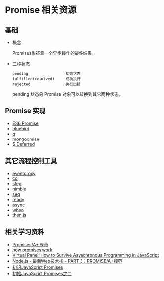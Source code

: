 # Promise 相关资源

## 基础

-   概念

    Promises象征着一个异步操作的最终结果。

-   三种状态

    ```
    pending                 初始状态
    fulfilled(resolved)     成功执行
    rejected                执行出错
    ```

    pending 状态的 Promise 对象可以转换到其它两种状态。

## Promise 实现

* [ES6 Promise](https://developer.mozilla.org/en-US/docs/Web/JavaScript/Reference/Global_Objects/Promise)
* [bluebird](https://github.com/petkaantonov/bluebird)
* [q](https://github.com/kriskowal/q)
* [mongoomise](https://github.com/simongfxu/mongoomise)
* [$.Deferred](http://api.jquery.com/category/deferred-objec/)

## 其它流程控制工具

* [eventproxy](https://github.com/JacksonTian/eventproxy)
* [co](https://github.com/tj/co)
* [step](https://github.com/creationix/step)
* [nimble](https://github.com/caolan/nimble)
* [seq](https://github.com/substack/node-seq)
* [ready](https://github.com/supershabam/ready1)
* [async](https://github.com/caolan/async)
* [when](https://github.com/cujojs/when)
* [then.js](https://github.com/teambition/then.js)

## 相关学习资料

* [Promises/A+ 规范](https://github.com/promises-aplus/promises-spec)
* [how promises work](https://github.com/kriskowal/q/tree/v1/design)
* [Virtual Panel: How to Survive Asynchronous Programming in JavaScript](http://mng.bz/wKnV)
* [Node.js - 最新Web技术栈 - PART 3：PROMISE/A+规范](http://nodeonly.com/nodesang/#/5)
* [初识JavaScript Promises](http://www.cnblogs.com/1000/p/getting-started-with-promises.html)
* [初始JavaScript Promises之二](http://www.cnblogs.com/1000/p/3847745.html)
